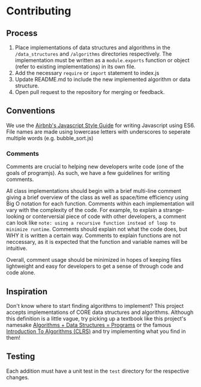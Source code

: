 # Contributing

## Process
1. Place implementations of data structures and algorithms in the `/data_structures` and `/algorithms` directories respectively. The implementation must be written as a `module.exports` function or object (refer to existing implementations) in its own file.
2. Add the necessary `require` or `import` statement to index.js
3. Update README.md to include the new implemented algorithm or data structure.
4. Open pull request to the repository for merging or feedback.

## Conventions
We use the [Airbnb's Javascript Style Guide](https://github.com/airbnb/javascript) for writing Javascript using ES6. File names are made using lowercase letters with underscores to seperate multiple words (e.g. bubble_sort.js)

### Comments
Comments are crucial to helping new developers write code (one of the goals of programjs). As such, we have a few guidelines for writing comments.

All class implementations should begin with a brief multi-line comment giving a brief overview of the class as well as space/time efficiency using Big O notation for each function. Comments within each implementation will vary with the complexity of the code. For example, to explain a strange-looking or conterversial piece of code with other developers, a comment can look like `note: using a recursive function instead of loop to minimize runtime`. Comments should explain not what the code does, but WHY it is written a certain way. Comments to explain functions are not neccessary, as it is expected that the function and variable names will be intuitive.

Overall, comment usage should be minimized in hopes of keeping files lightweight and easy for developers to get a sense of through code and code alone.

## Inspiration
Don't know where to start finding algorithms to implement? This project accepts implementations of CORE data structures and algorithms. Although this definition is a little vague, try picking up a textbook like this project's namesake [Algorithms + Data Structures = Programs](https://www.google.com/search?q=data+structures+%2B+algorithms+%3D+programs&oq=data+structures+%2B+algorithms+%3D+programs&aqs=chrome..69i57j69i61l3j69i60j35i39.5661j0j1&sourceid=chrome&ie=UTF-8) or the famous [Introduction To Algorithms (CLRS)](https://www.amazon.com/Introduction-Algorithms-3rd-MIT-Press/dp/0262033844/ref=sr_1_1?s=books&ie=UTF8&qid=1499944366&sr=1-1&keywords=CLRS) and try implementing what you find in them!

## Testing 
Each addition must have a unit test in the `test` directory for the respective changes.
